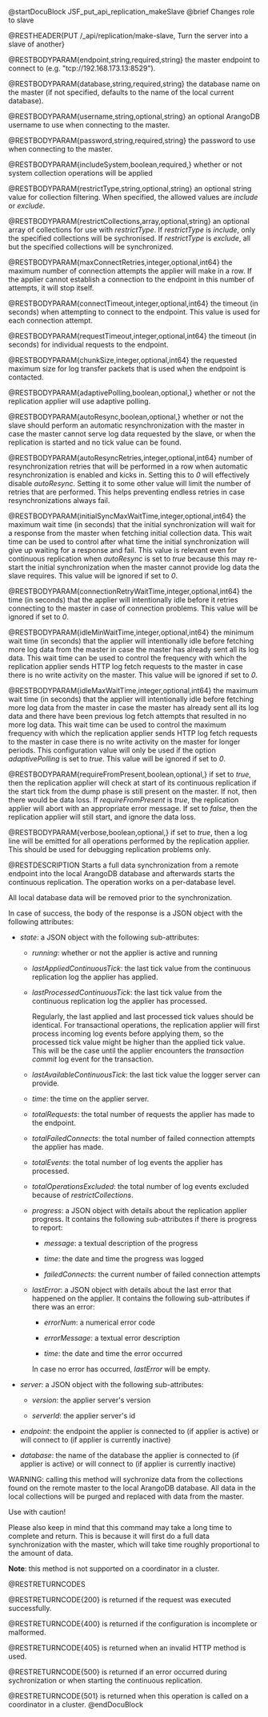 
@startDocuBlock JSF_put_api_replication_makeSlave
@brief Changes role to slave

@RESTHEADER{PUT /_api/replication/make-slave, Turn the server into a slave of another}

@RESTBODYPARAM{endpoint,string,required,string}
the master endpoint to connect to (e.g. "tcp://192.168.173.13:8529").

@RESTBODYPARAM{database,string,required,string}
the database name on the master (if not specified, defaults to the
name of the local current database).

@RESTBODYPARAM{username,string,optional,string}
an optional ArangoDB username to use when connecting to the master.

@RESTBODYPARAM{password,string,required,string}
the password to use when connecting to the master.

@RESTBODYPARAM{includeSystem,boolean,required,}
whether or not system collection operations will be applied

@RESTBODYPARAM{restrictType,string,optional,string}
an optional string value for collection filtering. When
specified, the allowed values are *include* or *exclude*.

@RESTBODYPARAM{restrictCollections,array,optional,string}
an optional array of collections for use with *restrictType*.
If *restrictType* is *include*, only the specified collections
will be sychronised. If *restrictType* is *exclude*, all but the specified
collections will be synchronized.

@RESTBODYPARAM{maxConnectRetries,integer,optional,int64}
the maximum number of connection attempts the applier
will make in a row. If the applier cannot establish a connection to the
endpoint in this number of attempts, it will stop itself.

@RESTBODYPARAM{connectTimeout,integer,optional,int64}
the timeout (in seconds) when attempting to connect to the
endpoint. This value is used for each connection attempt.

@RESTBODYPARAM{requestTimeout,integer,optional,int64}
the timeout (in seconds) for individual requests to the endpoint.

@RESTBODYPARAM{chunkSize,integer,optional,int64}
the requested maximum size for log transfer packets that
is used when the endpoint is contacted.

@RESTBODYPARAM{adaptivePolling,boolean,optional,}
whether or not the replication applier will use adaptive polling.

@RESTBODYPARAM{autoResync,boolean,optional,}
whether or not the slave should perform an automatic resynchronization with
the master in case the master cannot serve log data requested by the slave,
or when the replication is started and no tick value can be found.

@RESTBODYPARAM{autoResyncRetries,integer,optional,int64}
number of resynchronization retries that will be performed in a row when
automatic resynchronization is enabled and kicks in. Setting this to *0* will
effectively disable *autoResync*. Setting it to some other value will limit
the number of retries that are performed. This helps preventing endless retries
in case resynchronizations always fail.

@RESTBODYPARAM{initialSyncMaxWaitTime,integer,optional,int64}
the maximum wait time (in seconds) that the initial synchronization will
wait for a response from the master when fetching initial collection data.
This wait time can be used to control after what time the initial synchronization
will give up waiting for a response and fail. This value is relevant even
for continuous replication when *autoResync* is set to *true* because this
may re-start the initial synchronization when the master cannot provide
log data the slave requires.
This value will be ignored if set to *0*.

@RESTBODYPARAM{connectionRetryWaitTime,integer,optional,int64}
the time (in seconds) that the applier will intentionally idle before
it retries connecting to the master in case of connection problems.
This value will be ignored if set to *0*.

@RESTBODYPARAM{idleMinWaitTime,integer,optional,int64}
the minimum wait time (in seconds) that the applier will intentionally idle
before fetching more log data from the master in case the master has
already sent all its log data. This wait time can be used to control the
frequency with which the replication applier sends HTTP log fetch requests
to the master in case there is no write activity on the master.
This value will be ignored if set to *0*.

@RESTBODYPARAM{idleMaxWaitTime,integer,optional,int64}
the maximum wait time (in seconds) that the applier will intentionally idle
before fetching more log data from the master in case the master has
already sent all its log data and there have been previous log fetch attempts
that resulted in no more log data. This wait time can be used to control the
maximum frequency with which the replication applier sends HTTP log fetch
requests to the master in case there is no write activity on the master for
longer periods. This configuration value will only be used if the option
*adaptivePolling* is set to *true*.
This value will be ignored if set to *0*.

@RESTBODYPARAM{requireFromPresent,boolean,optional,}
if set to *true*, then the replication applier will check
at start of its continuous replication if the start tick from the dump phase
is still present on the master. If not, then there would be data loss. If
*requireFromPresent* is *true*, the replication applier will abort with an
appropriate error message. If set to *false*, then the replication applier will
still start, and ignore the data loss.

@RESTBODYPARAM{verbose,boolean,optional,}
if set to *true*, then a log line will be emitted for all operations
performed by the replication applier. This should be used for debugging
replication
problems only.

@RESTDESCRIPTION
Starts a full data synchronization from a remote endpoint into the local ArangoDB
database and afterwards starts the continuous replication.
The operation works on a per-database level.

All local database data will be removed prior to the synchronization.

In case of success, the body of the response is a JSON object with the following
attributes:

- *state*: a JSON object with the following sub-attributes:

  - *running*: whether or not the applier is active and running

  - *lastAppliedContinuousTick*: the last tick value from the continuous
    replication log the applier has applied.

  - *lastProcessedContinuousTick*: the last tick value from the continuous
    replication log the applier has processed.

    Regularly, the last applied and last processed tick values should be
    identical. For transactional operations, the replication applier will first
    process incoming log events before applying them, so the processed tick
    value might be higher than the applied tick value. This will be the case
    until the applier encounters the *transaction commit* log event for the
    transaction.

  - *lastAvailableContinuousTick*: the last tick value the logger server can
    provide.

  - *time*: the time on the applier server.

  - *totalRequests*: the total number of requests the applier has made to the
    endpoint.

  - *totalFailedConnects*: the total number of failed connection attempts the
    applier has made.

  - *totalEvents*: the total number of log events the applier has processed.

  - *totalOperationsExcluded*: the total number of log events excluded because
    of *restrictCollections*.

  - *progress*: a JSON object with details about the replication applier progress.
    It contains the following sub-attributes if there is progress to report:

    - *message*: a textual description of the progress

    - *time*: the date and time the progress was logged

    - *failedConnects*: the current number of failed connection attempts

  - *lastError*: a JSON object with details about the last error that happened on
    the applier. It contains the following sub-attributes if there was an error:

    - *errorNum*: a numerical error code

    - *errorMessage*: a textual error description

    - *time*: the date and time the error occurred

    In case no error has occurred, *lastError* will be empty.

- *server*: a JSON object with the following sub-attributes:

  - *version*: the applier server's version

  - *serverId*: the applier server's id

- *endpoint*: the endpoint the applier is connected to (if applier is
  active) or will connect to (if applier is currently inactive)

- *database*: the name of the database the applier is connected to (if applier is
  active) or will connect to (if applier is currently inactive)

WARNING: calling this method will sychronize data from the collections found
on the remote master to the local ArangoDB database. All data in the local
collections will be purged and replaced with data from the master.

Use with caution!

Please also keep in mind that this command may take a long time to complete
and return. This is because it will first do a full data synchronization with
the master, which will take time roughly proportional to the amount of data.

**Note**: this method is not supported on a coordinator in a cluster.

@RESTRETURNCODES

@RESTRETURNCODE{200}
is returned if the request was executed successfully.

@RESTRETURNCODE{400}
is returned if the configuration is incomplete or malformed.

@RESTRETURNCODE{405}
is returned when an invalid HTTP method is used.

@RESTRETURNCODE{500}
is returned if an error occurred during sychronization or when starting the
continuous replication.

@RESTRETURNCODE{501}
is returned when this operation is called on a coordinator in a cluster.
@endDocuBlock
